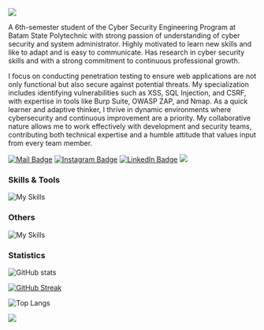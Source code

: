 <img src="https://capsule-render.vercel.app/api?type=waving&color=0:3a8296,100:091519&height=150&text=Hi,%20I'm%20Muhammad%20Farhandi%20Rahim&fontSize=50&fontColor=61DAFB&fontAlignY=45&animation=twinkling&desc=Penetration%20Tester%20and%20Cyber%20Security%20Enthusiast&descSize=30&descAlignY=85&section=header" />

A 6th-semester student of the Cyber Security Engineering Program at Batam State Polytechnic with strong passion of  understanding of cyber security and system administrator. Highly motivated to learn new skills and like to adapt and is easy to communicate. Has research in cyber security skills and with a strong commitment to continuous professional growth.

I focus on conducting penetration testing to ensure web applications are not only functional but also secure against potential threats. My specialization includes identifying vulnerabilities such as XSS, SQL Injection, and CSRF, with expertise in tools like Burp Suite, OWASP ZAP, and Nmap. As a quick learner and adaptive thinker, I thrive in dynamic environments where cybersecurity and continuous improvement are a priority. My collaborative nature allows me to work effectively with development and security teams, contributing both technical expertise and a humble attitude that values input from every team member.

[![Mail Badge](https://img.shields.io/badge/-m.farhandirahim@gmail.com-dc2626?style=flat&labelColor=dc2626&logo=gmail&logoColor=white)](mailto:m.farhandirahim@gmail.com)
[![Instagram Badge](https://img.shields.io/badge/-@andifarhan2-c026d3?style=flat&labelColor=c026d3&logo=instagram&logoColor=white)](https://instagram.com/goan.hans) 
[![LinkedIn Badge](https://img.shields.io/badge/-m.farhandirahim--0284c7?style=flat&logo=linkedin&logoColor=white)](https://www.linkedin.com/in/m-farhandi-rahim-649031352/)
[![](https://img.shields.io/github/followers/kelvinprayoga46?label=GitHub%20Followers)](https://github.com/kelvinprayoga46)


### Skills & Tools

![My Skills](https://skillicons.dev/icons?perline=12&i=html,css,grafana,ai,js,mysql,php,postman,prometheus,py,redhat,selenium,ubuntu,androidstudio)

### Others

![My Skills](https://skillicons.dev/icons?i=github,netlify,stackoverflow)

### Statistics

![GitHub stats](https://github-readme-stats.vercel.app/api?username=kelvinprayoga46&theme=react&show_icons=true&)

[![GitHub Streak](https://github-readme-streak-stats.herokuapp.com?user=kelvinprayoga46&theme=react&card_width=470)](https://git.io/streak-stats)

![Top Langs](https://github-readme-stats.vercel.app/api/top-langs/?username=kelvinprayoga46&card_width=495&langs_count=7&layout=compact&theme=react)



<img src="https://capsule-render.vercel.app/api?type=waving&color=0:4daec8,100:091519&height=100&section=footer" />
